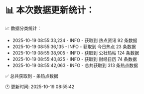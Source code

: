 📊 本次数据更新统计：
==========================

📈 数据分类统计：
- 2025-10-19 08:55:33,224 - INFO - 获取到 热点资讯 92 条数据
- 2025-10-19 08:55:36,135 - INFO - 获取到 今日热点 23 条数据
- 2025-10-19 08:55:38,905 - INFO - 获取到 公社热帖 124 条数据
- 2025-10-19 08:55:40,825 - INFO - 获取到 财经日历 74 条数据
- 2025-10-19 08:55:42,063 - INFO - 总共获取到 313 条热点数据

✅ 总共获取到 - 条热点数据

🕐 更新时间: 2025-10-19 08:55:42
